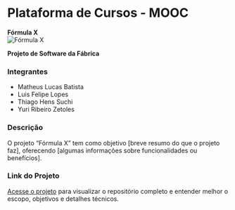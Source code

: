 # Plataforma de Cursos - MOOC 
**Fórmula X**  
![Fórmula X](https://github.com/YurizinDEV/FormulaX/blob/main/img/Capa.png)



**Projeto de Software da Fábrica**  

### Integrantes  
- Matheus Lucas Batista  
- Luis Felipe Lopes  
- Thiago Hens Suchi  
- Yuri Ribeiro Zetoles  

### Descrição  
O projeto “Fórmula X” tem como objetivo [breve resumo do que o projeto faz], oferecendo [algumas informações sobre funcionalidades ou benefícios].   

### Link do Projeto  
[Acesse o projeto](FormulaX/blob/main/projeto.md) para visualizar o repositório completo e entender melhor o escopo, objetivos e detalhes técnicos.
